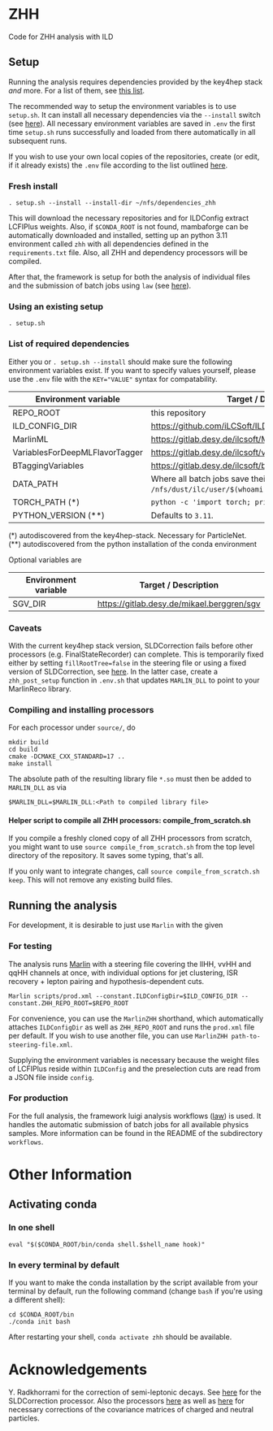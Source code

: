 # ZHH
Code for ZHH analysis with ILD

## Setup

Running the analysis requires dependencies provided by the key4hep stack *and* more. For a list of them, see [this list](#List-of-required-dependencies).

The recommended way to setup the environment variables is to use `setup.sh`. It can install all necessary dependencies via the `--install` switch (see [here](#Fresh-install)). All necessary environment variables are saved in `.env` the first time `setup.sh` runs successfully and loaded from there automatically in all subsequent runs.

If you wish to use your own local copies of the repositories, create (or edit, if it already exists) the `.env` file according to the list outlined [here](#List-of-required-dependencies).

### Fresh install

```shell
. setup.sh --install --install-dir ~/nfs/dependencies_zhh
```

This will download the necessary repositories and for ILDConfig extract LCFIPlus weights. Also, if `$CONDA_ROOT` is not found, mambaforge can be automatically downloaded and installed, setting up an python 3.11 environment called `zhh` with all dependencies defined in the `requirements.txt` file. Also, all ZHH and dependency processors will be compiled. 

After that, the framework is setup for both the analysis of individual files and the submission of batch jobs using `law` (see [here](#For-production)). 

### Using an existing setup

```shell
. setup.sh
```


### List of required dependencies

Either you or `. setup.sh --install` should make sure the following environment variables exist. If you want to specify values yourself, please use the `.env` file with the `KEY="VALUE"` syntax for compatability.

| Environment variable           | Target / Description   |
|--------------------------------|------------------------|
| REPO_ROOT                      | this repository        |
| ILD_CONFIG_DIR                 | https://github.com/iLCSoft/ILDConfig |
| MarlinML                       | https://gitlab.desy.de/ilcsoft/MarlinML |
| VariablesForDeepMLFlavorTagger | https://gitlab.desy.de/ilcsoft/variablesfordeepmlflavortagger |
| BTaggingVariables              | https://gitlab.desy.de/ilcsoft/btaggingvariables |
| DATA_PATH                      | Where all batch jobs save their outputs. Defaults to `/nfs/dust/ilc/user/$(whoami)/zhh`. |
| TORCH_PATH (*)                 | `python -c 'import torch; print(f"{torch.__file__}")'` |
| PYTHON_VERSION (**)            | Defaults to `3.11`. |

(*) autodiscovered from the key4hep-stack. Necessary for ParticleNet.   
(**) autodiscovered from the python installation of the conda environment

Optional variables are

| Environment variable         | Target / Description   |
|------------------------------|------------------------|
| SGV_DIR                      | https://gitlab.desy.de/mikael.berggren/sgv |


### Caveats

With the current key4hep stack version, SLDCorrection fails before other processors (e.g. FinalStateRecorder) can complete. This is temporarily fixed either by setting `fillRootTree=false` in the steering file or using a fixed version of SLDCorrection, see [here](https://github.com/nVentis/MarlinReco). In the latter case, create a `zhh_post_setup` function in `.env.sh` that updates `MARLIN_DLL` to point to your MarlinReco library.

### Compiling and installing processors

For each processor under `source/`, do
```shell
mkdir build
cd build
cmake -DCMAKE_CXX_STANDARD=17 ..
make install
```

The absolute path of the resulting library file `*.so` must then be added to `MARLIN_DLL` as via

```shell
$MARLIN_DLL=$MARLIN_DLL:<Path to compiled library file>
```

#### Helper script to compile all ZHH processors: compile_from_scratch.sh
If you compile a freshly cloned copy of all ZHH processors from scratch, you might want to use `source compile_from_scratch.sh` from the top level directory of the repository. It saves some typing, that's all.

If you only want to integrate changes, call `source compile_from_scratch.sh keep`. This will not remove any existing build files.

## Running the analysis
For development, it is desirable to just use `Marlin` with the given 

### For testing
The analysis runs [Marlin](https://github.com/iLCSoft/Marlin) with a steering file covering the llHH, vvHH and qqHH channels at once, with individual options for jet clustering, ISR recovery + lepton pairing and hypothesis-dependent cuts.

```shell
Marlin scripts/prod.xml --constant.ILDConfigDir=$ILD_CONFIG_DIR --constant.ZHH_REPO_ROOT=$REPO_ROOT
```

For convenience, you can use the `MarlinZHH` shorthand, which automatically attaches `ILDConfigDir` as well as `ZHH_REPO_ROOT` and runs the `prod.xml` file per default. If you wish to use another file, you can use `MarlinZHH path-to-steering-file.xml`.

Supplying the environment variables is necessary because the weight files of LCFIPlus reside within `ILDConfig` and the preselection cuts are read from a JSON file inside `config`. 

### For production
For the full analysis, the framework luigi analysis workflows ([law](https://github.com/riga/law)) is used. It handles the automatic submission of batch jobs for all available physics samples. More information can be found in the README of the subdirectory `workflows`.

# Other Information

## Activating conda

### In one shell

```shell
eval "$($CONDA_ROOT/bin/conda shell.$shell_name hook)"
```

### In every terminal by default

If you want to make the conda installation by the script available from your terminal by default, run the following command (change `bash` if you're using a different shell):

```shell
cd $CONDA_ROOT/bin
./conda init bash
```

After restarting your shell, `conda activate zhh` should be available.

# Acknowledgements

Y. Radkhorrami for the correction of semi-leptonic decays. See [here](https://github.com/iLCSoft/MarlinReco/tree/master/Analysis/SLDCorrection) for the SLDCorrection processor. Also the processors [here](https://github.com/yradkhorrami/ChargedPFOCorrection) as well as [here](https://github.com/yradkhorrami/AddNeutralPFOCovMat) for necessary corrections of the covariance matrices of charged and neutral particles.